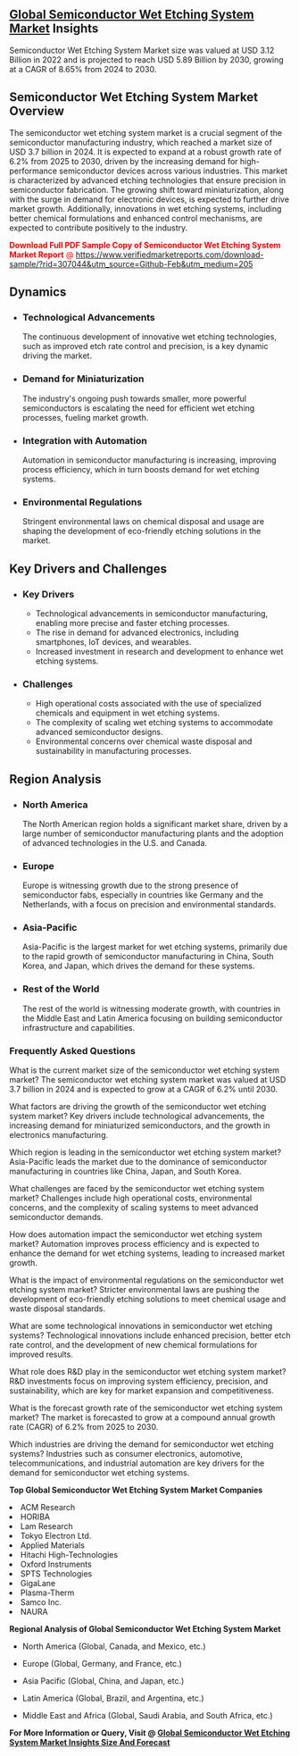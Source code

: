 <h2><a href="https://www.verifiedmarketreports.com/download-sample/?rid=307044&amp;utm_source=Github&amp;utm_medium=205" target="_blank">Global Semiconductor Wet Etching System Market</a> Insights</h2><p>Semiconductor Wet Etching System Market size was valued at USD 3.12 Billion in 2022 and is projected to reach USD 5.89 Billion by 2030, growing at a CAGR of 8.65% from 2024 to 2030.</p><p> <h2>Semiconductor Wet Etching System Market Overview</h2> <p>The semiconductor wet etching system market is a crucial segment of the semiconductor manufacturing industry, which reached a market size of USD 3.7 billion in 2024. It is expected to expand at a robust growth rate of 6.2% from 2025 to 2030, driven by the increasing demand for high-performance semiconductor devices across various industries. This market is characterized by advanced etching technologies that ensure precision in semiconductor fabrication. The growing shift toward miniaturization, along with the surge in demand for electronic devices, is expected to further drive market growth. Additionally, innovations in wet etching systems, including better chemical formulations and enhanced control mechanisms, are expected to contribute positively to the industry. <p><span class=""><span style="color: #ff0000;"><strong>Download Full PDF Sample Copy of Semiconductor Wet Etching System Market Report</strong> @ </span><a href="https://www.verifiedmarketreports.com/download-sample/?rid=307044&amp;utm_source=Github-Feb&amp;utm_medium=205" target="_blank">https://www.verifiedmarketreports.com/download-sample/?rid=307044&amp;utm_source=Github-Feb&amp;utm_medium=205</a></span></p></p> <h2>Dynamics</h2> <ul> <li><h3>Technological Advancements</h3> The continuous development of innovative wet etching technologies, such as improved etch rate control and precision, is a key dynamic driving the market.</li> <li><h3>Demand for Miniaturization</h3> The industry's ongoing push towards smaller, more powerful semiconductors is escalating the need for efficient wet etching processes, fueling market growth.</li> <li><h3>Integration with Automation</h3> Automation in semiconductor manufacturing is increasing, improving process efficiency, which in turn boosts demand for wet etching systems.</li> <li><h3>Environmental Regulations</h3> Stringent environmental laws on chemical disposal and usage are shaping the development of eco-friendly etching solutions in the market.</li> </ul> <h2>Key Drivers and Challenges</h2> <ul> <li><h3>Key Drivers</h3> <ul> <li>Technological advancements in semiconductor manufacturing, enabling more precise and faster etching processes.</li> <li>The rise in demand for advanced electronics, including smartphones, IoT devices, and wearables.</li> <li>Increased investment in research and development to enhance wet etching systems.</li> </ul> </li> <li><h3>Challenges</h3> <ul> <li>High operational costs associated with the use of specialized chemicals and equipment in wet etching systems.</li> <li>The complexity of scaling wet etching systems to accommodate advanced semiconductor designs.</li> <li>Environmental concerns over chemical waste disposal and sustainability in manufacturing processes.</li> </ul> </li> </ul> <h2>Region Analysis</h2> <ul> <li><h3>North America</h3> The North American region holds a significant market share, driven by a large number of semiconductor manufacturing plants and the adoption of advanced technologies in the U.S. and Canada.</li> <li><h3>Europe</h3> Europe is witnessing growth due to the strong presence of semiconductor fabs, especially in countries like Germany and the Netherlands, with a focus on precision and environmental standards.</li> <li><h3>Asia-Pacific</h3> Asia-Pacific is the largest market for wet etching systems, primarily due to the rapid growth of semiconductor manufacturing in China, South Korea, and Japan, which drives the demand for these systems.</li> <li><h3>Rest of the World</h3> The rest of the world is witnessing moderate growth, with countries in the Middle East and Latin America focusing on building semiconductor infrastructure and capabilities.</li> </ul> <h3>Frequently Asked Questions</h3> <p>What is the current market size of the semiconductor wet etching system market? The semiconductor wet etching system market was valued at USD 3.7 billion in 2024 and is expected to grow at a CAGR of 6.2% until 2030.</p> <p>What factors are driving the growth of the semiconductor wet etching system market? Key drivers include technological advancements, the increasing demand for miniaturized semiconductors, and the growth in electronics manufacturing.</p> <p>Which region is leading in the semiconductor wet etching system market? Asia-Pacific leads the market due to the dominance of semiconductor manufacturing in countries like China, Japan, and South Korea.</p> <p>What challenges are faced by the semiconductor wet etching system market? Challenges include high operational costs, environmental concerns, and the complexity of scaling systems to meet advanced semiconductor demands.</p> <p>How does automation impact the semiconductor wet etching system market? Automation improves process efficiency and is expected to enhance the demand for wet etching systems, leading to increased market growth.</p> <p>What is the impact of environmental regulations on the semiconductor wet etching system market? Stricter environmental laws are pushing the development of eco-friendly etching solutions to meet chemical usage and waste disposal standards.</p> <p>What are some technological innovations in semiconductor wet etching systems? Technological innovations include enhanced precision, better etch rate control, and the development of new chemical formulations for improved results.</p> <p>What role does R&D play in the semiconductor wet etching system market? R&D investments focus on improving system efficiency, precision, and sustainability, which are key for market expansion and competitiveness.</p> <p>What is the forecast growth rate of the semiconductor wet etching system market? The market is forecasted to grow at a compound annual growth rate (CAGR) of 6.2% from 2025 to 2030.</p> <p>Which industries are driving the demand for semiconductor wet etching systems? Industries such as consumer electronics, automotive, telecommunications, and industrial automation are key drivers for the demand for semiconductor wet etching systems.</p> </p><p><strong>Top Global Semiconductor Wet Etching System Market Companies</strong></p><div data-test-id=""><p><li>ACM Research</li><li> HORIBA</li><li> Lam Research</li><li> Tokyo Electron Ltd.</li><li> Applied Materials</li><li> Hitachi High-Technologies</li><li> Oxford Instruments</li><li> SPTS Technologies</li><li> GigaLane</li><li> Plasma-Therm</li><li> Samco Inc.</li><li> NAURA</li></p><div><strong>Regional Analysis of&nbsp;Global Semiconductor Wet Etching System Market</strong></div><ul><li dir="ltr"><p dir="ltr">North America&nbsp;(Global, Canada, and Mexico, etc.)</p></li><li dir="ltr"><p dir="ltr">Europe (Global, Germany, and France, etc.)</p></li><li dir="ltr"><p dir="ltr">Asia Pacific&nbsp;(Global, China, and Japan, etc.)</p></li><li dir="ltr"><p dir="ltr">Latin America&nbsp;(Global, Brazil, and Argentina, etc.)</p></li><li dir="ltr">Middle East and Africa&nbsp;(Global, Saudi Arabia, and South Africa, etc.)</li></ul><p><strong>For More Information or Query, Visit @&nbsp;</strong><strong><a href="https://www.verifiedmarketreports.com/product/semiconductor-wet-etching-system-market/?utm_source=Github&amp;utm_medium=205" target="_blank">Global Semiconductor Wet Etching System Market Insights Size And Forecast</a></strong></p></div>
